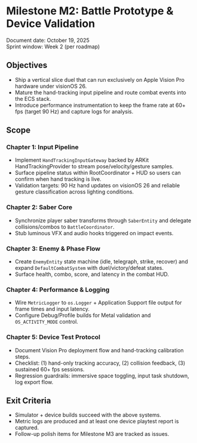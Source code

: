 # Milestone M2: Battle Prototype & Device Validation

Document date: October 19, 2025  
Sprint window: Week 2 (per roadmap)

## Objectives
- Ship a vertical slice duel that can run exclusively on Apple Vision Pro hardware under visionOS 26.
- Mature the hand-tracking input pipeline and route combat events into the ECS stack.
- Introduce performance instrumentation to keep the frame rate at 60+ fps (target 90 Hz) and capture logs for analysis.

## Scope

### Chapter 1: Input Pipeline
- Implement `HandTrackingInputGateway` backed by ARKit HandTrackingProvider to stream pose/velocity/gesture samples.
- Surface pipeline status within RootCoordinator + HUD so users can confirm when hand tracking is live.
- Validation targets: 90 Hz hand updates on visionOS 26 and reliable gesture classification across lighting conditions.

### Chapter 2: Saber Core
- Synchronize player saber transforms through `SaberEntity` and delegate collisions/combos to `BattleCoordinator`.
- Stub luminous VFX and audio hooks triggered on impact events.

### Chapter 3: Enemy & Phase Flow
- Create `EnemyEntity` state machine (idle, telegraph, strike, recover) and expand `DefaultCombatSystem` with duel/victory/defeat states.
- Surface health, combo, score, and latency in the combat HUD.

### Chapter 4: Performance & Logging
- Wire `MetricLogger` to `os.Logger` + Application Support file output for frame times and input latency.
- Configure Debug/Profile builds for Metal validation and `OS_ACTIVITY_MODE` control.

### Chapter 5: Device Test Protocol
- Document Vision Pro deployment flow and hand-tracking calibration steps.
- Checklist: (1) hand-only tracking accuracy, (2) collision feedback, (3) sustained 60+ fps sessions.
- Regression guardrails: immersive space toggling, input task shutdown, log export flow.

## Exit Criteria
- Simulator + device builds succeed with the above systems.
- Metric logs are produced and at least one device playtest report is captured.
- Follow-up polish items for Milestone M3 are tracked as issues.

